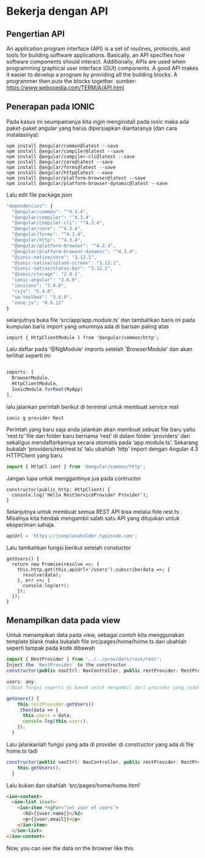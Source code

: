 # Bekerja dengan API

## Pengertian API
An application program interface (API) is a set of routines, protocols, and tools for building software applications. Basically, an API specifies how software components should interact. Additionally, APIs are used when programming graphical user interface (GUI) components. A good API makes it easier to develop a program by providing all the building blocks. A programmer then puts the blocks together.
sumber: https://www.webopedia.com/TERM/A/API.html

## Penerapan pada IONIC
Pada kasus ini seumpamanya kita ingin menginstall pada ionic maka ada paket-paket angular yang harus dipersiapkan diantaranya (dan cara instalasinya):
```unix
npm install @angular/common@latest --save
npm install @angular/compiler@latest --save
npm install @angular/compiler-cli@latest --save
npm install @angular/core@latest --save
npm install @angular/forms@latest --save
npm install @angular/http@latest --save
npm install @angular/platform-browser@latest --save
npm install @angular/platform-browser-dynamic@latest --save
```


Lalu edit file package.json

```javascript
"dependencies": {
  "@angular/common": "^4.3.4",
  "@angular/compiler": "^4.3.4",
  "@angular/compiler-cli": "^4.3.4",
  "@angular/core": "^4.3.4",
  "@angular/forms": "^4.3.4",
  "@angular/http": "^4.3.4",
  "@angular/platform-browser": "^4.3.4",
  "@angular/platform-browser-dynamic": "^4.3.4",
  "@ionic-native/core": "3.12.1",
  "@ionic-native/splash-screen": "3.12.1",
  "@ionic-native/status-bar": "3.12.1",
  "@ionic/storage": "2.0.1",
  "ionic-angular": "3.6.0",
  "ionicons": "3.0.0",
  "rxjs": "5.4.0",
  "sw-toolbox": "3.6.0",
  "zone.js": "0.8.12"
}
```

selanjutnya buka file ‘src/app/app.module.ts’ dan tambahkan baris ini pada kumpulan baris import yang umumnya ada di barisan paling atas
```unix
import { HttpClientModule } from '@angular/common/http';
```

Lalu daftar pada  '@NgModule' imports setelah 'BrowserModule' dan akan terlihat seperti ini:
```javascript

imports: [
  BrowserModule,
  HttpClientModule,
  IonicModule.forRoot(MyApp)
],
```

lalu jalankan perintah berikut di terminal  untuk membuat service rest
```unix
ionic g provider Rest
```

Perintah yang baru saja anda jalankan akan membuat sebuat file baru yaitu ‘rest.ts’ file dan folder baru bernama ‘rest’ di dalam folder ‘providers’ dan sekaligus mendaftarkannya secara otomatis pada ‘app.module.ts’. Sekarang bukalah ‘providers/rest/rest.ts’ lalu ubahlah ‘http’ import dengan Angular 4.3 HTTPClient yang baru.
```javascript
import { HttpCl ient } from '@angular/common/http';
```
Jangan lupa untuk menggantinya jua pada contructor
```
constructor(public http: HttpClient) {
  console.log('Hello RestServiceProvider Provider');
}
```
Selanjutnya untuk membuat semua REST API bisa melalui fole rest.ts . Misalnya kita hendak mengambil salah satu API yang ditujukan untuk eksperiman sahaja. 

```javascript
apiUrl = 'https://jsonplaceholder.typicode.com';
```
Lalu tambahkan fungsi berikut setelah constuctor
```
getUsers() {
  return new Promise(resolve =>; {
    this.http.get(this.apiUrl+'/users').subscribe(data =>; {
      resolve(data);
    }, err =>; {
      console.log(err);
    });
  });
}
```

 

## Menampilkan data pada view
Untuk menampikan data pada view, sebagai contoh kita menggunakan template blank maka bukalah file src/pages/home/home.ts dan ubahlah seperti tampak pada kode dibawah
```javascript
import { RestProvider } from '../../providers/rest/rest';
Inject the `RestProvider` to the constructor.
constructor(public navCtrl: NavController, public restProvider: RestProvider) {}

users: any;
//Buat fungsi seperti di bawah untuk mengambil dari provider yang sudah kita buat tadi

getUsers() {
    this.restProvider.getUsers()
    .then(data => {
      this.users = data;
      console.log(this.users);
    });
  }
```

Lalu jalankanlah fungsi yang ada di provider di constructor yang ada di file home.ts tadi
```javascript
constructor(public navCtrl: NavController, public restProvider: RestProvider) {
    this.getUsers();
  }
```
Lalu bukan dan ubahlah 'src/pages/home/home.html'
```html
<ion-content>
  <ion-list inset>
    <ion-item *ngFor="let user of users">
      <h2>{{user.name}}</h2>
      <p>{{user.email}}</p>
    </ion-item>
  </ion-list>
</ion-content>
```
Now, you can see the data on the browser like this.
